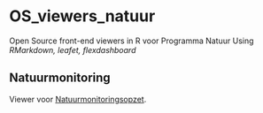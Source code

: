 # OS_viewers_natuur
Open Source front-end viewers in R voor Programma Natuur
Using *RMarkdown, leafet, flexdashboard*


## Natuurmonitoring

Viewer voor [Natuurmonitoringsopzet](https://provinciezeeland.github.io/OS_viewers_natuur/monitoring_dashboard.html).


